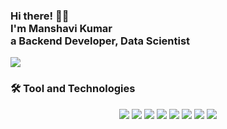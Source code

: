 <h3>Hi there! 👋🤓<br>
I'm Manshavi Kumar<br>
a Backend Developer, Data Scientist</h3>

<a href="https://www.linkedin.com/in/manshavi" target="_blank">
<img src="https://img.shields.io/badge/LinkedIn-0077B5?style=for-the-badge&logo=linkedin&logoColor=white">
<a>
<h3>🛠️ Tool and Technologies</h3>
<p align="center">
<img src="https://img.shields.io/badge/Code-Java-informational?style=flat&logo=java&logoColor=white&color=2bbc8a" />
<img src="https://img.shields.io/badge/Code-JavaScript-informational?style=flat&logo=javascript&logoColor=white&color=2bbc8a" />
<img src="https://img.shields.io/badge/Code-Python-informational?style=flat&logo=python&logoColor=white&color=2bbc8a" />
<img src="https://img.shields.io/badge/Editor-Visual Studio-informational?style=flat&logo=visual-studio-code&logoColor=white&color=2bbc8a" />
<img src="https://img.shields.io/badge/Editor-Jupyter-informational?style=flat&logo=Jupyter&logoColor=white&color=2bbc8a" />
<img src="https://img.shields.io/badge/Editor-Eclipse-informational?style=flat&logo=Eclipse&logoColor=white&color=2bbc8a" />
<img src="https://img.shields.io/badge/Database-MongoDB-informational?style=flat&logo=MongoDB&logoColor=white&color=2bbc8a" />
<img src="https://img.shields.io/badge/Database-Redis-informational?style=flat&logo=Redis&logoColor=white&color=2bbc8a" />
</p>
</body>
</html>
